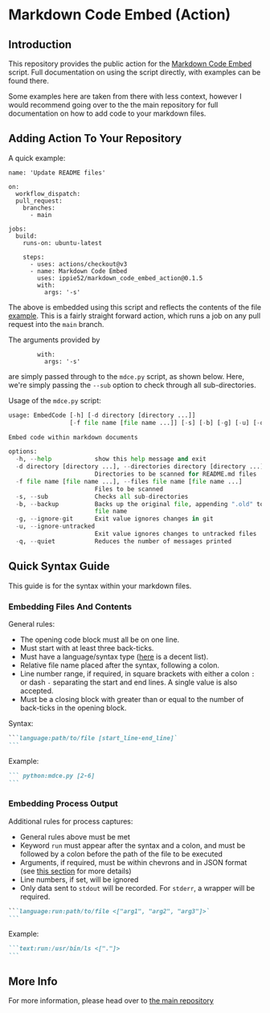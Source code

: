 # Markdown Code Embed (Action)


## Introduction
This repository provides the public action for the [Markdown Code Embed](https://github.com/ippie52/markdown_code_embed/) script. Full documentation on using the script directly, with examples can be found there. 

Some examples here are taken from there with less context, however I would recommend going over to the the main repository for full documentation on how to add code to your markdown files.

## Adding Action To Your Repository
A quick example:
```yaml:example
name: 'Update README files'

on:
  workflow_dispatch:
  pull_request:
    branches:
      - main

jobs:
  build:
    runs-on: ubuntu-latest
    
    steps:
      - uses: actions/checkout@v3
      - name: Markdown Code Embed
        uses: ippie52/markdown_code_embed_action@0.1.5
        with: 
          args: '-s'
```
The above is embedded using this script and reflects the contents of the file [example](example). This is a fairly straight forward action, which runs a job on any pull request into the `main` branch.

The arguments provided by 
```yml:example [17-18]
        with: 
          args: '-s'
```
are simply passed through to the `mdce.py` script, as shown below. Here, we're simply passing the `--sub` option to check through all sub-directories.

Usage of the `mdce.py` script:
```text:run:mdce.py <["-h"]>
usage: EmbedCode [-h] [-d directory [directory ...]]
                 [-f file name [file name ...]] [-s] [-b] [-g] [-u] [-q]

Embed code within markdown documents

options:
  -h, --help            show this help message and exit
  -d directory [directory ...], --directories directory [directory ...]
                        Directories to be scanned for README.md files
  -f file name [file name ...], --files file name [file name ...]
                        Files to be scanned
  -s, --sub             Checks all sub-directories
  -b, --backup          Backs up the original file, appending ".old" to the
                        file name
  -g, --ignore-git      Exit value ignores changes in git
  -u, --ignore-untracked
                        Exit value ignores changes to untracked files
  -q, --quiet           Reduces the number of messages printed
```

## Quick Syntax Guide

This guide is for the syntax within your markdown files.

### Embedding Files And Contents

General rules:
- The opening code block must all be on one line.
- Must start with at least three back-ticks.
- Must have a language/syntax type ([here](https://github.com/jincheng9/markdown_supported_languages) is a decent list).
- Relative file name placed after the syntax, following a colon.
- Line number range, if required, in square brackets with either a colon `:` or dash `-` separating the start and end lines. A single value is also accepted.
- Must be a closing block with greater than or equal to the number of back-ticks in the opening block.

Syntax:
````markdown
```language:path/to/file [start_line-end_line]`
```
````

Example:
````markdown
``` python:mdce.py [2-6]
```
````

### Embedding Process Output

Additional rules for process captures:
- General rules above must be met
- Keyword `run` must appear after the syntax and a colon, and must be followed by a colon before the path of the file to be executed
- Arguments, if required, must be within chevrons and in JSON format (see [this section](#embed-process-output) for more details)
- Line numbers, if set, will be ignored
- Only data sent to `stdout` will be recorded. For `stderr`, a wrapper will be required.


````markdown
```language:run:path/to/file <["arg1", "arg2", "arg3"]>`
```
````

Example:
````markdown
```text:run:/usr/bin/ls <["."]>
```
````

## More Info
For more information, please head over to [the main repository](https://github.com/ippie52/markdown_code_embed/)